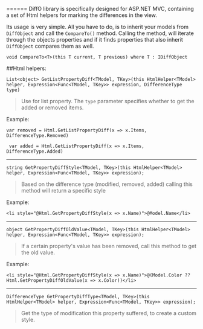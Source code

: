 ======
DiffO library is specifically designed for ASP.NET MVC, containing a set of Html helpers for marking the differences in the view.

Its usage is very simple. All you have to do, is to inherit your models from <code> DiffObject</code> and call the <code>CompareTo()</code> method. Calling the method, will iterate through the objects properties and if it finds properties that also inherit <code>DiffObject</code> compares them as well.

```
void CompareTo<T>(this T current, T previous) where T : IDiffObject
```

##Html helpers:

```
List<object> GetListPropertyDiff<TModel, TKey>(this HtmlHelper<TModel> helper, Expression<Func<TModel, TKey>> expression, DifferenceType type)
```

>Use for list property. The <code>type</code> parameter specifies whether to get the added or removed items.

Example:

```
var removed = Html.GetListPropertyDiff(x => x.Items, DifferenceType.Removed)
```
```
 var added = Html.GetListPropertyDiff(x => x.Items, DifferenceType.Added)
```

---------------------------------------


```
string GetPropertyDiffStyle<TModel, TKey>(this HtmlHelper<TModel> helper, Expression<Func<TModel, TKey>> expression);
```

> Based on the difference type (modified, removed, added) calling this method will return a specific style

Example:

```
<li style="@Html.GetPropertyDiffStyle(x => x.Name)">@Model.Name</li>
```

---------------------------------------


```
object GetPropertyDiffOldValue<TModel, TKey>(this HtmlHelper<TModel> helper, Expression<Func<TModel, TKey>> expression);
```

>If a certain property's value has been removed, call this method to get the old value.

Example:

```
<li style="@Html.GetPropertyDiffStyle(x => x.Name)">@(Model.Color ?? Html.GetPropertyDiffOldValue(x => x.Color))</li>
```

---------------------------------------

```
DifferenceType GetPropertyDiffType<TModel, TKey>(this HtmlHelper<TModel> helper, Expression<Func<TModel, TKey>> expression);
```

> Get the type of modification this property suffered, to create a custom style.


